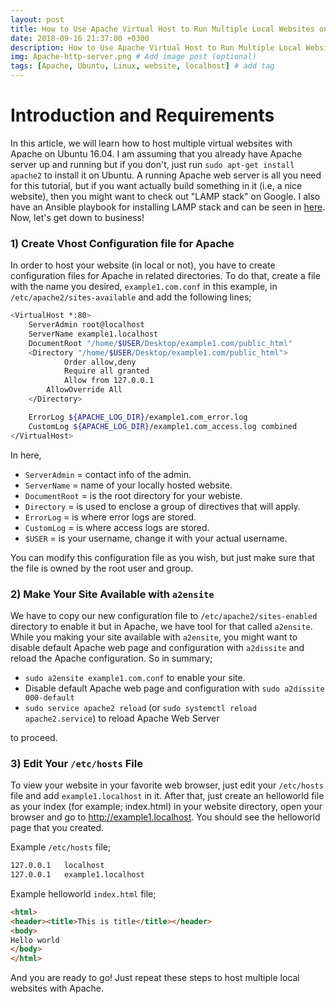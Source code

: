```yaml
---
layout: post
title: How to Use Apache Virtual Host to Run Multiple Local Websites on Ubuntu 16.04 
date: 2018-09-16 21:37:00 +0300
description: How to Use Apache Virtual Host to Run Multiple Local Websites on Ubuntu 16.04 
img: Apache-http-server.png # Add image post (optional)
tags: [Apache, Ubuntu, Linux, website, localhost] # add tag
---
```


# Introduction and Requirements 

In this article, we will learn how to host multiple virtual websites with Apache on Ubuntu 16.04. I am assuming that you already have Apache server up and running but if you don't, just run ``sudo apt-get install apache2`` to install it on Ubuntu. A running Apache web server is all you need for this tutorial, but if you want actually build something in it (i.e, a nice website), then you might want to check out "LAMP stack" on Google. I also have an Ansible playbook for installing LAMP stack and can be seen in [here](https://github.com/armagankaratosun/ansible/tree/master/ansible-lamp). Now, let's get down to business!

### 1) Create Vhost Configuration file for Apache

In order to host your website (in local or not), you have to create configuration files for Apache in related directories. To do that, create a file with the name you desired, ``example1.com.conf`` in this example, in ``/etc/apache2/sites-available`` and add the following lines;

```bash
<VirtualHost *:80>
	ServerAdmin root@localhost
    ServerName example1.localhost
	DocumentRoot "/home/$USER/Desktop/example1.com/public_html"
	<Directory "/home/$USER/Desktop/example1.com/public_html">
	        Order allow,deny
	        Require all granted
	        Allow from 127.0.0.1
		AllowOverride All
	</Directory>

	ErrorLog ${APACHE_LOG_DIR}/example1.com_error.log
	CustomLog ${APACHE_LOG_DIR}/example1.com_access.log combined
</VirtualHost>
```
In here, 

* ```ServerAdmin``` = contact info of the admin.
* ```ServerName```  = name of your locally hosted website.
* ```DocumentRoot``` = is the root directory for your webiste.
* ```Directory``` = is used to enclose a group of directives that will apply.
* ```ErrorLog``` = is where error logs are stored.
* ```CustomLog``` = is where access logs are stored.
* ```$USER``` = is your username, change it with your actual username.

You can modify this configuration file as you wish, but just make sure that the file is owned by the root user and group.

### 2) Make Your Site Available with ```a2ensite```

We have to copy our new configuration file to ```/etc/apache2/sites-enabled``` directory to enable it but in Apache, we have tool for that called ```a2ensite```. While you making your site available with ```a2ensite```, you might want to disable default Apache web page and configuration with ``a2dissite`` and reload the Apache configuration. So in summary;

* ``sudo a2ensite example1.com.conf`` to enable your site.
* Disable default Apache web page and configuration with ``sudo a2dissite 000-default``
* ``sudo service apache2 reload`` (or ``sudo systemctl reload apache2.service``) to reload Apache Web Server  

to proceed.

### 3) Edit Your ``/etc/hosts`` File

To view your website in your favorite web browser, just edit your ``/etc/hosts`` file and add  ``example1.localhost`` in it. After that, just create an helloworld file as your index (for example; index.html) in your website directory, open your browser and go to http://example1.localhost. You should see the helloworld page that you created.

Example ``/etc/hosts`` file;

```bash
127.0.0.1	localhost
127.0.0.1 	example1.localhost
```

Example helloworld ``index.html`` file;

```html
<html>
<header><title>This is title</title></header>
<body>
Hello world
</body>
</html>
```
And you are ready to go! Just repeat these steps to host multiple local websites with Apache.


